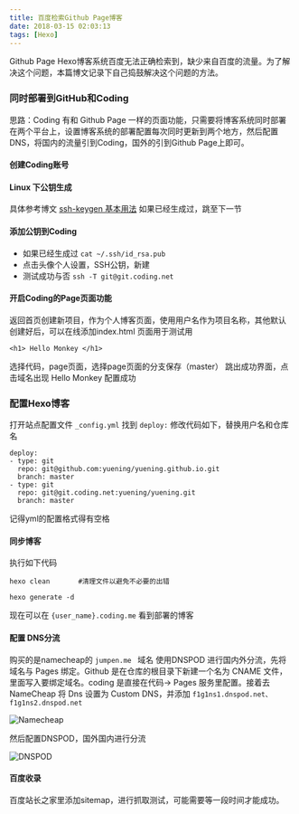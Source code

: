 ```yaml
---
title: 百度检索Github Page博客
date: 2018-03-15 02:03:13
tags: [Hexo]
---
```


Github Page Hexo博客系统百度无法正确检索到，缺少来自百度的流量。为了解决这个问题，本篇博文记录下自己捣鼓解决这个问题的方法。

### 同时部署到GitHub和Coding

思路：Coding 有和 Github Page 一样的页面功能，只需要将博客系统同时部署在两个平台上，设置博客系统的部署配置每次同时更新到两个地方，然后配置DNS，将国内的流量引到Coding，国外的引到Github Page上即可。

#### 创建Coding账号

#### Linux 下公钥生成

具体参考博文 [ssh-keygen 基本用法](https://www.liaohuqiu.net/cn/posts/ssh-keygen-abc/)
如果已经生成过，跳至下一节

#### 添加公钥到Coding

- 如果已经生成过   `` cat ~/.ssh/id_rsa.pub ``
- 点击头像个人设置，SSH公钥，新建
- 测试成功与否  `` ssh -T git@git.coding.net ``

#### 开启Coding的Page页面功能

返回首页创建新项目，作为个人博客页面，使用用户名作为项目名称，其他默认
创建好后，可以在线添加index.html 页面用于测试用

``` 
<h1> Hello Monkey </h1>
```

选择代码，page页面，选择page页面的分支保存（master）
跳出成功界面，点击域名出现 Hello Monkey 配置成功

### 配置Hexo博客

打开站点配置文件 `` _config.yml ``
找到 `` deploy: ``
修改代码如下，替换用户名和仓库名 

``` 
deploy: 
- type: git
  repo: git@github.com:yuening/yuening.github.io.git
  branch: master
- type: git
  repo: git@git.coding.net:yuening/yuening.git
  branch: master 
```

记得yml的配置格式得有空格

#### 同步博客

执行如下代码

``` 
hexo clean       #清理文件以避免不必要的出错

hexo generate -d

```

现在可以在 ``{user_name}.coding.me`` 看到部署的博客

#### 配置 DNS分流

购买的是namecheap的 ``jumpen.me `` 域名
使用DNSPOD 进行国内外分流，先将域名与 Pages 绑定。Github 是在仓库的根目录下新建一个名为 CNAME 文件，里面写入要绑定域名。coding 是直接在代码-> Pages 服务里配置。接着去 NameCheap 将 Dns 设置为 Custom DNS，并添加 `` f1g1ns1.dnspod.net、f1g1ns2.dnspod.net ``

![Namecheap](http://7xonju.com1.z0.glb.clouddn.com/techology/hexo/namecheap.PNG)

然后配置DNSPOD，国外国内进行分流

![DNSPOD](http://7xonju.com1.z0.glb.clouddn.com/techology/hexo/dnspod.PNG)

#### 百度收录

百度站长之家里添加sitemap，进行抓取测试，可能需要等一段时间才能成功。
